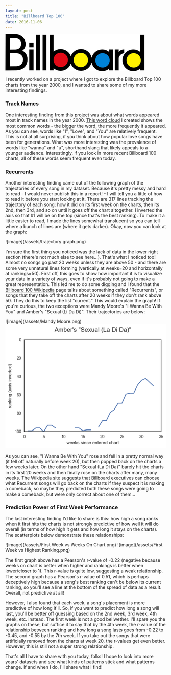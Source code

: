 ```yaml
---
layout: post
title: "Billboard Top 100"
date: 2016-11-06
---
```

![image](/assets/billboard-logo.png)

I recently worked on a project where I got to explore the Billboard Top 100 charts from the year 2000, and I wanted to share some of my more interesting findings.

### Track Names
One interesting finding from this project was about what words appeared most in track names in the year 2000. [This word cloud](https://public.tableau.com/views/TopWordsfromBilboard100TrackNames2000/Dashboard1?:embed=y&:loadOrderID=0&:display_count=yes) I created shows the most common words - the bigger the word, the more frequently it appeared. As you can see, words like "I", "Love", and "You" are relatively frequent. This is not at all surprising, if you think about how popular love songs have been for generations. What was more interesting was the prevalence of words like "wanna" and "u", shorthand slang that likely appeals to a younger audience. Interestingly, if you look in more recent Billboard 100 charts, all of these words seem frequent even today.

### Recurrents
Another interesting finding came out of the following graph of the trajectories of every song in my dataset. Because it's pretty messy and hard to read - I would never publish this in a report! - I will tell you a little of how to read it before you start looking at it. There are 317 lines tracking the trajectory of each song: how it did on its first week on the charts, then its 2nd, then 3rd, and so on until it goes off the chart altogether. I inverted the axis so that #1 will be on the top (since that's the best ranking). To make it a little easier to read, I made the lines somewhat translucent so you can tell where a bunch of lines are (where it gets darker). Okay, now you can look at the graph:

![image](/assets/trajectory graph.png)

I'm sure the first thing you noticed was the lack of data in the lower right section (there's not much else to see here...). That's what I noticed too! Almost no songs go past 20 weeks unless they are above 50 - and there are some very unnatural lines forming (vertically at weeks=20 and horizontally at rankings=50). First off, this goes to show how important it is to visualize your data in a variety of ways, even if it's probably not going to make a great representation. This led me to do some digging and I found that the [Billboard 100 Wikipedia](https://en.wikipedia.org/wiki/Billboard_Hot_100#Recurrents) page talks about something called "Recurrents", or songs that they take off the charts after 20 weeks if they don't rank above 50. They do this to keep the list "current." This would explain the graph! If you're curious, the two exceptions were Mandy Moore's "I Wanna Be With You" and Amber's "Sexual (Li Da Di)". Their trajectories are below:

![image](/assets/Mandy Moore.png)
![image](/assets/Amber.png)

As you can see, "I Wanna Be With You" rose and fell in a pretty normal way (it fell off naturally before week 20), but then popped back on the charts a few weeks later. On the other hand "Sexual (La Di Da)" barely hit the charts in its first 20 weeks and then finally rose on the charts after many, many weeks. The Wikipedia site suggests that Billboard executives can choose what Recurrent songs will go back on the charts if they suspect it is making a comeback, so maybe they predicted both these songs were going to make a comeback, but were only correct about one of them...

### Prediction Power of First Week Performance
The last interesting finding I'd like to share is this: how high a song ranks when it first hits the charts is not strongly predictive of how well it will do overall (in terms of how high it gets and how long it stays on the charts). The scatterplots below demonstrate these relationships:

![image](/assets/First Week vs Weeks On Chart.png)
![image](/assets/First Week vs Highest Ranking.png)

The first graph above has a Pearson's r-value of -0.22 (negative because weeks on chart is better when higher and rankings is better when lower/closer to 1). This r-value is quite low, suggesting a weak relationship. The second graph has a Pearson's r-value of 0.51, which is perhaps deceptively high because a song's best ranking can't be below its current ranking, so you'll see a line at the bottom of the spread of data as a result. Overall, not predictive at all!

However, I also found that each week, a song's placement is more predictive of how long it'll. So, if you want to predict how long a song will last, you'll be better off guessing based on the 2nd week, 3rd week, 4th week, etc. instead. The first week is not a good bellwether. I'll spare you the graphs on these, but suffice it to say that by the 4th week, the r-value of the relationship between ranking and how long a song lasts goes from -0.22 to -0.45, and -0.55 by the 7th week. If you take out the songs that were artificially removed from the charts at week 20, the r-values get even better. However, this is still not a super strong relationship.

That's all I have to share with you today, folks! I hope to look into more years' datasets and see what kinds of patterns stick and what patterns change. If and when I do, I'll share what I find!
